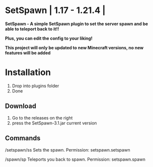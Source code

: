 # SetSpawn | 1.17 - 1.21.4 |

**SetSpawn - A simple SetSpawn plugin to set the server spawn and be able to teleport back to it!!**

**Plus, you can edit the config to your liking!**

**This project will only be updated to new Minecraft versions, no new features will be added**

# Installation 
1. Drop into plugins folder
2. Done

## Download
1. Go to the releases on the right
2. press the SetSpawn-3.1.jar current version

## Commands

/setspawn/ss Sets the spawn. Permission: setspawn.setspawn

/spawn/sp Teleports you back to spawn. Permission: setspawn.spawn


